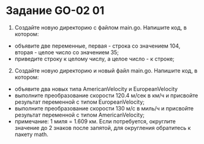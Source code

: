 # Задание GO-02 01

1. Создайте новую директорию с файлом main.go. Напишите код, в котором:
  + объявите две переменные, первая - строка со значением 104, вторая - целое число со значением 35;
  + приведите строку к целому числу, а целое число - к строке;
2. Создайте новую директорию и новый файл main.go. Напишите код, в котором:
  + объявите два новых типа AmericanVelocity и EuropeanVelocity
  + выполните преобразование скорости 120.4 м/сек в км/ч и присвойте результат переменной с типом EuropeanVelocity;
  + выполните преобразование скорости 130 м/с в миль/ч и присвойте результат переменной с типом AmericanVelocity;
  + примечание: 1 миля = 1.609 км. Если потребуется, округлите значение до 2 знаков после запятой, для округления обратитесь к пакету math.